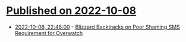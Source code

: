 # [Published on 2022-10-08](index.md)

* [2022-10-08, 22:48:00](https://soylentnews.org/article.pl?sid=22/10/07/1814254&from=rss) - [Blizzard Backtracks on Poor Shaming SMS Requirement for Overwatch](https://soylentnews.org/article.pl?sid=22/10/07/1814254&from=rss)
